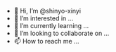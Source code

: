 - 👋 Hi, I’m @shinyo-xinyi
- 👀 I’m interested in ...
- 🌱 I’m currently learning ...
- 💞️ I’m looking to collaborate on ...
- 📫 How to reach me ...

<!---
shinyo-xinyi/shinyo-xinyi is a ✨ special ✨ repository because its `README.md` (this file) appears on your GitHub profile.
You can click the Preview link to take a look at your changes.
--->
